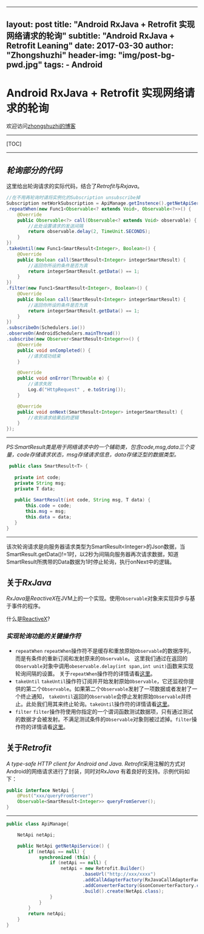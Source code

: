 
---
layout:     post
title:      "Android RxJava + Retrofit 实现网络请求的轮询"
subtitle:   "Android RxJava + Retrofit Leaning"
date:       2017-03-30
author:     "Zhongshuzhi"
header-img: "img/post-bg-pwd.jpg"
tags:
    - Android
---

# Android RxJava + Retrofit 实现网络请求的轮询

[zhongshuzhi的博客]:https://zhongshuzhi.github.io
欢迎访问[zhongshuzhi的博客][]

***
[TOC]

***
## *轮询部分的代码*
这里给出轮询请求的实际代码，结合了*Retrofit*与*Rxjava*。

``` java
//在不用再轮询时请将实例化的Subscription unsubscribe掉
Subscription netWorkSubscription = ApiManage.getInstence().getNetApiService().queryFromServer()
.repeatWhen(new Func1<Observable<? extends Void>, Observable<?>>() {
    @Override
    public Observable<?> call(Observable<? extends Void> observable) {
        //此处设置请求的发送间隔
        return observable.delay(2, TimeUnit.SECONDS);
    }
})
.takeUntil(new Func1<SmartResult<Integer>, Boolean>() {
    @Override
    public Boolean call(SmartResult<Integer> integerSmartResult) {
        //返回你所设的条件是否为真
        return integerSmartResult.getData() == 1;
    }
})
.filter(new Func1<SmartResult<Integer>, Boolean>() {
    @Override
    public Boolean call(SmartResult<Integer> integerSmartResult) {
        //返回你所设的条件是否为真
        return integerSmartResult.getData() == 1;
    }
})
.subscribeOn(Schedulers.io())
.observeOn(AndroidSchedulers.mainThread())
.subscribe(new Observer<SmartResult<Integer>>() {
    @Override
    public void onCompleted() {
        //请求成功结束
    }

    @Override
    public void onError(Throwable e) {
        //请求失败
        Log.d("HttpRequest" , e.toString());
    }

    @Override
    public void onNext(SmartResult<Integer> integerSmartResult) {
        //收到请求结果后的逻辑
    }
});
```
***
*PS:SmartResult类是用于网络请求中的一个辅助类，包含code,msg,data三个变量，code存储请求状态，msg存储请求信息，data存储泛型的数据类型。*

``` java
 public class SmartResult<T> {
 
   private int code;
   private String msg;
   private T data;
   
   public SmartResult(int code, String msg, T data) {
       this.code = code;
       this.msg = msg;
       this.data = data;
   }
}
```
***

该次轮询请求是向服务器请求类型为SmartResult<Integer\>的Json数据，当SmartResult.getData()!=1时，以2秒为间隔向服务器再次请求数据，知道SmartResult所携带的Data数据为1时停止轮询，执行onNext中的逻辑。

## 关于*RxJava*

*RxJava*是*ReactiveX*在JVM上的一个实现。使用`Observable`对象来实现异步与基于事件的程序。

什么是[ReactiveX](https://github.com/mcxiaoke/RxDocs/blob/master/Intro.md)?

### *实现轮询功能的关键操作符*

* `repeatWhen`
`repeatWhen`操作符不是缓存和重放原始`Observable`的数据序列，而是有条件的重新订阅和发射原来的`Observable`。
这里我们通过在返回的`Observable`对象中调用`obeservable.delay(int span,int unit)`函数来实现轮询间隔的设置。
关于`repeatWhen`操作符的详情请看[这里](https://github.com/mcxiaoke/RxDocs/blob/master/operators/Repeat.md)。
* `takeUntil`
`takeUntil`操作符订阅并开始发射原始`Observable`，它还监视你提供的第二个`Observable`。如果第二个`Observable`发射了一项数据或者发射了一个终止通知， `takeUntil`返回的`Observable`会停止发射原始`Observable`并终止。此处我们用其来终止轮询。`takeUntil`操作符的详情请看[这里](https://github.com/mcxiaoke/RxDocs/blob/master/operators/Conditional.md#TakeUntil)。
* `filter`
`filter`操作符使用你指定的一个谓词函数测试数据项，只有通过测试的数据才会被发射。不满足测试条件的`Observable`对象则被过滤掉。`filter`操作符的详情请看[这里](https://github.com/mcxiaoke/RxDocs/blob/master/operators/Filter.md)。

## 关于*Retrofit*

*A type-safe HTTP client for Android and Java.* *Retrofit*采用注解的方式对Android的网络请求进行了封装，同时对*RxJava* 有着良好的支持。示例代码如下：

``` java
public interface NetApi {
	@Post("xxx/queryFromServer")
	Observable<SmartResult<Integer>> queryFromServer();
}
```
***

```java
public class ApiManage{

    NetApi netApi;

    public NetApi getNetApiService() {
        if (netApi == null) {
            synchronized (this) {
                if (netApi == null) {
                    netApi = new Retrofit.Builder()
                            .baseUrl("http://xxx/xxxx")
                            .addCallAdapterFactory(RxJavaCallAdapterFactory.create())
                            .addConverterFactory(GsonConverterFactory.create())
                            .build().create(NetApi.class);
                }
            }
        }
        return netApi;
    }
}
```
